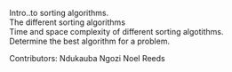 Intro..to sorting algorithms.  
The different sorting algorithms  
Time and space complexity of different sorting algotithms.  
Determine the best algorithm for a problem.  

Contributors:
			Ndukauba Ngozi
			Noel Reeds
